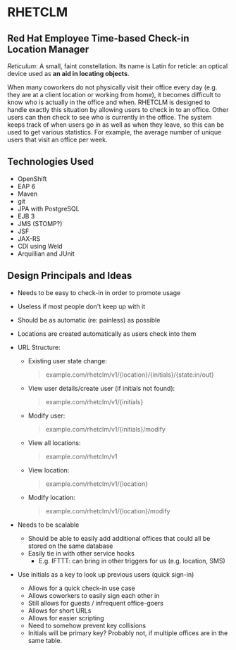 RHETCLM
========
Red Hat Employee Time-based Check-in Location Manager
--------

*Reticulum*: 
    A small, faint constellation. Its name is Latin for reticle: an optical device used as **an aid in locating objects**.


When many coworkers do not physically visit their office every day (e.g. they are at a client location or working from home), it becomes difficult to know who is actually in the office and when. RHETCLM is designed to handle exactly this situation by allowing users to check in to an office. Other users can then check to see who is currently in the office. The system keeps track of when users go in as well as when they leave, so this can be used to get various statistics. For example, the average number of unique users that visit an office per week.


Technologies Used
-----------------

  * OpenShift 
  * EAP 6
  * Maven
  * git
  * JPA with PostgreSQL 
  * EJB 3 
  * JMS (STOMP?)
  * JSF 
  * JAX-RS
  * CDI using Weld
  * Arquillian and JUnit

Design Principals and Ideas
---------------------------

  * Needs to be easy to check-in in order to promote usage 
  * Useless if most people don't keep up with it 
  * Should be as automatic (re: painless) as possible
  * Locations are created automatically as users check into them

  * URL Structure:

    - Existing user state change:

        > example.com/rhetclm/v1/{location}/{initials}/{state:in/out}

    - View user details/create user (if initials not found):

        > example.com/rhetclm/v1/{initials}

    - Modify user:

        > example.com/rhetclm/v1/{initials}/modify

    - View all locations:

        > example.com/rhetclm/v1

    - View location:

        > example.com/rhetclm/v1/{location}

    - Modify location:
    
        > example.com/rhetclm/v1/{location}/modify

  * Needs to be scalable 
    - Should be able to easily add additional offices that could all be stored on the same database 
    - Easily tie in with other service hooks 
      + E.g. IFTTT: can bring in other triggers for us (e.g. location, SMS) 

  * Use initials as a key to look up previous users (quick sign-in)
    - Allows for a quick check-in use case
    - Allows coworkers to easily sign each other in
    - Still allows for guests / infrequent office-goers
    - Allows for short URLs
    - Allows for easier scripting
    - Need to somehow prevent key collisions 
    - Initials will be primary key? Probably not, if multiple offices are in the same table.